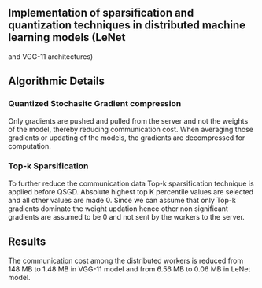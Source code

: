 ## Implementation of sparsification and quantization techniques in distributed machine learning models (LeNet
and VGG-11 architectures)

## Algorithmic Details

### Quantized Stochasitc Gradient compression

Only gradients are pushed and pulled from the server and not the weights of the model, thereby reducing communication cost.
When averaging those gradients or updating of the models, the gradients are decompressed for computation.

### Top-k Sparsification 
To further reduce the communication data Top-k sparsification technique is applied before QSGD. 
Absolute highest top K percentile values are selected and all other values are made 0. Since we can assume that only Top-k gradients 
dominate the weight updation hence other non significant gradients are assumed to be 0 and not sent by the workers to the server.

## Results
The communication cost among the distributed workers is reduced from 148 MB to 1.48 MB in VGG-11 model and 
from 6.56 MB to 0.06 MB in LeNet model.
